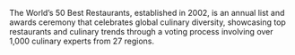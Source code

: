 The World’s 50 Best Restaurants, established in 2002, is an annual list and awards ceremony that celebrates global culinary diversity, showcasing top restaurants and culinary trends through a voting process involving over 1,000 culinary experts from 27 regions.
